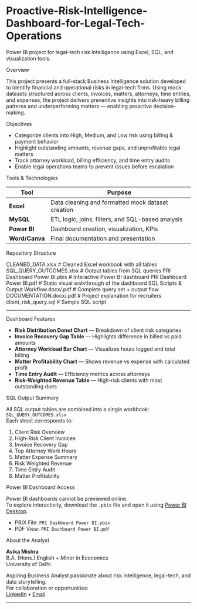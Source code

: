 # Proactive-Risk-Intelligence-Dashboard-for-Legal-Tech-Operations
Power BI project for legal-tech risk intelligence using Excel, SQL, and visualization tools.

 Overview

This project presents a full-stack Business Intelligence solution developed to identify financial and operational risks in legal-tech firms. Using mock datasets structured across clients, invoices, matters, attorneys, time entries, and expenses, the project delivers preventive insights into risk-heavy billing patterns and underperforming matters — enabling proactive decision-making.

Objectives

- Categorize clients into High, Medium, and Low risk using billing & payment behavior  
- Highlight outstanding amounts, revenue gaps, and unprofitable legal matters  
- Track attorney workload, billing efficiency, and time entry audits  
- Enable legal operations teams to prevent issues before escalation

Tools & Technologies

| Tool           | Purpose                                          |
|----------------|--------------------------------------------------|
| **Excel**      | Data cleaning and formatted mock dataset creation |
| **MySQL**      | ETL logic, joins, filters, and SQL-based analysis |
| **Power BI**   | Dashboard creation, visualization, KPIs          |
| **Word/Canva** | Final documentation and presentation              |

Repository Structure

CLEANED_DATA.xlsx # Cleaned Excel workbook with all tables
 SQL_QUERY_OUTCOMES.xlsx # Output tables from SQL queries
 PRI Dashboard Power BI.pbix # Interactive Power BI dashboard
 PRI Dashboard Power BI.pdf # Static visual walkthrough of the dashboard
 SQL Scripts & Output Workflow.docx/.pdf # Complete query set + output flow
 DOCUMENTATION.docx/.pdf # Project explanation for recruiters
 client_risk_query.sql # Sample SQL script


---

 Dashboard Features

- **Risk Distribution Donut Chart** — Breakdown of client risk categories  
- **Invoice Recovery Gap Table** — Highlights difference in billed vs paid amounts  
- **Attorney Workload Bar Chart** — Visualizes hours logged and total billing  
- **Matter Profitability Chart** — Shows revenue vs expense with calculated profit  
- **Time Entry Audit** — Efficiency metrics across attorneys  
- **Risk-Weighted Revenue Table** — High-risk clients with most outstanding dues  


SQL Output Summary

All SQL output tables are combined into a single workbook: `SQL_QUERY_OUTCOMES.xlsx`  
Each sheet corresponds to:

1. Client Risk Overview  
2. High-Risk Client Invoices  
3. Invoice Recovery Gap  
4. Top Attorney Work Hours  
5. Matter Expense Summary  
6. Risk Weighted Revenue  
7. Time Entry Audit  
8. Matter Profitability  

Power BI Dashboard Access

Power BI dashboards cannot be previewed online.  
To explore interactivity, download the `.pbix` file and open it using [Power BI Desktop](https://powerbi.microsoft.com/en-us/desktop/).

- PBIX File: `PRI Dashboard Power BI.pbix`  
- PDF View: `PRI Dashboard Power BI.pdf`

About the Analyst

**Avika Mishra**  
B.A. (Hons.) English + Minor in Economics  
University of Delhi  

Aspiring Business Analyst passionate about risk intelligence, legal-tech, and data storytelling.  
For collaboration or opportunities:  
[LinkedIn](https://www.linkedin.com/in/avikamishra11) • [Email](mailto:avikamishrall@gmail.com)

---
